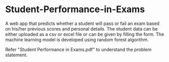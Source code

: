 # Student-Performance-in-Exams
A web app that predicts whether a student will pass or fail an exam based on his/her previous scores and personal details. The student data can be either uploaded as a csv or excel file or can be given by filling the form. The machine learning model is developed using random forest algorithm.

Refer "Student Performance in Exams.pdf" to understand the problem statement. 
